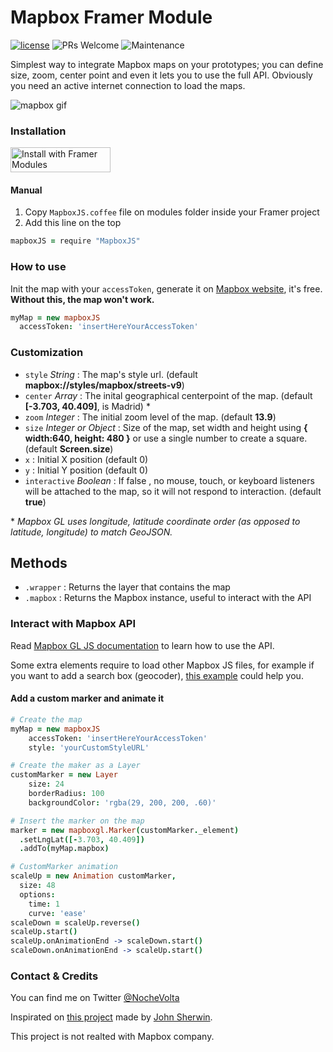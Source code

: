 # Mapbox Framer Module
[![license](https://img.shields.io/github/license/bpxl-labs/RemoteLayer.svg)](https://opensource.org/licenses/MIT)
![PRs Welcome](https://img.shields.io/badge/PRs-welcome-brightgreen.svg)
![Maintenance](https://img.shields.io/maintenance/yes/2018.svg)

Simplest way to integrate Mapbox maps on your prototypes; you can define size, zoom, center point and even it lets you to use the full API. Obviously you need an active internet connection to load the maps.

![mapbox gif](/mapboxjs.gif?raw=true)

### Installation
<a href='https://open.framermodules.com/Mapbox%20JS'>
  <img alt='Install with Framer Modules'
  src='https://www.framermodules.com/assets/badge@2x.png' width='160' height='40' />
</a>

#### Manual
1. Copy `MapboxJS.coffee` file on modules folder inside your Framer project
2. Add this line on the top 
```coffeescript
mapboxJS = require "MapboxJS"
```

### How to use
Init the map with your `accessToken`, generate it on [Mapbox website](https://www.mapbox.com/help/define-access-token/), it's free. **Without this, the map won't work.**  
```coffeescript
myMap = new mapboxJS
  accessToken: 'insertHereYourAccessToken'
```
### Customization
* `style` _String_ : The map's style url. (default **mapbox://styles/mapbox/streets-v9**)
* `center` _Array_ : The inital geographical centerpoint of the map. (default **[-3.703, 40.409]**, is Madrid) \*
* `zoom` _Integer_ : The initial zoom level of the map. (default **13.9**)
* `size` _Integer or Object_ : Size of the map, set width and height using **{ width:640, height: 480 }** or use a single number to create a square. (default **Screen.size**)
* `x` : Initial X position (default 0)
* `y` : Initial Y position (default 0)
* `interactive` _Boolean_ : If  false , no mouse, touch, or keyboard listeners will be attached to the map, so it will not respond to interaction. (default **true**)

\* _Mapbox GL uses longitude, latitude coordinate order (as opposed to latitude, longitude) to match GeoJSON._

## Methods

- `.wrapper` : Returns the layer that contains the map
- `.mapbox` : Returns the Mapbox instance, useful to interact with the API

### Interact with Mapbox API
Read [Mapbox GL JS documentation](https://www.mapbox.com/mapbox-gl-js/api/ ) to learn how to use the API.

Some extra elements require to load other Mapbox JS files, for example if you want to add a search box (geocoder), [this example](https://www.mapbox.com/mapbox-gl-js/example/mapbox-gl-geocoder/) could help you.

#### Add a custom marker and animate it
```coffeescript
# Create the map
myMap = new mapboxJS
    accessToken: 'insertHereYourAccessToken'
    style: 'yourCustomStyleURL'

# Create the maker as a Layer
customMarker = new Layer
    size: 24
    borderRadius: 100
    backgroundColor: 'rgba(29, 200, 200, .60)'

# Insert the marker on the map
marker = new mapboxgl.Marker(customMarker._element) 
  .setLngLat([-3.703, 40.409])
  .addTo(myMap.mapbox)

# CustomMarker animation
scaleUp = new Animation customMarker,
  size: 48
  options:
    time: 1
    curve: 'ease'
scaleDown = scaleUp.reverse()
scaleUp.start()
scaleUp.onAnimationEnd -> scaleDown.start()
scaleDown.onAnimationEnd -> scaleUp.start()
```
### Contact & Credits
You can find me on Twitter [@NocheVolta](https://twitter.com/nochevolta)

Inspirated on [this project](https://github.com/johnmpsherwin/Mapbox-Framer) made by [John Sherwin](https://twitter.com/johnmpsherwin).

This project is not realted with Mapbox company.
